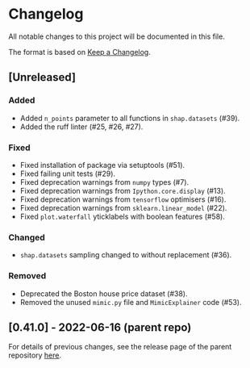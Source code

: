 # Changelog

All notable changes to this project will be documented in this file.

The format is based on [Keep a Changelog](https://keepachangelog.com/en/1.0.0/).

## [Unreleased]

### Added

- Added `n_points` parameter to all functions in `shap.datasets` (#39).
- Added the ruff linter (#25, #26, #27).

### Fixed

- Fixed installation of package via setuptools (#51).
- Fixed failing unit tests (#29).
- Fixed deprecation warnings from `numpy` types (#7).
- Fixed deprecation warnings from `Ipython.core.display` (#13).
- Fixed deprecation warnings from `tensorflow` optimisers (#16).
- Fixed deprecation warnings from `sklearn.linear_model` (#22).
- Fixed `plot.waterfall` yticklabels with boolean features (#58).

### Changed

- `shap.datasets` sampling changed to without replacement (#36).

### Removed

- Deprecated the Boston house price dataset (#38).
- Removed the unused `mimic.py` file and `MimicExplainer` code (#53).

## [0.41.0] - 2022-06-16 (parent repo)

For details of previous changes, see the release page of the parent repository
[here](https://github.com/slundberg/shap/releases).
